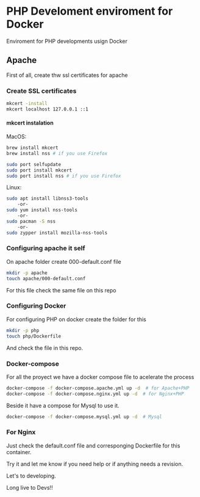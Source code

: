 # PHP Develoment enviroment for Docker

Enviroment for PHP developments usign Docker

## Apache

First of all, create thw ssl certificates for apache

### Create SSL certificates

```bash
mkcert -install
mkcert localhost 127.0.0.1 ::1
```

#### mkcert instalation

MacOS:

```bash
brew install mkcert
brew install nss # if you use Firefox
```

```bash
sudo port selfupdate
sudo port install mkcert
sudo port install nss # if you use Firefox
```

Linux:

```bash
sudo apt install libnss3-tools
    -or-
sudo yum install nss-tools
    -or-
sudo pacman -S nss
    -or-
sudo zypper install mozilla-nss-tools
```

### Configuring apache it self

On apache folder create 000-default.conf file

```bash
mkdir -p apache
touch apache/000-default.conf
```

For this file check the same file on this repo

### Configuring Docker

For configuring PHP on docker create the folder for this

```bash
mkdir -p php
touch php/Dockerfile
```

And check the file in this repo.

### Docker-compose

For all the proyect we have a docker compose file to acelerate the process

```bash
docker-compose -f docker-compose.apache.yml up -d  # for Apache+PHP
docker-compose -f docker-compose.nginx.yml up -d  # for Nginx+PHP
```

Beside it have a compose for Mysql to use it.

```bash
docker-compose -f docker-compose.mysql.yml up -d  # Mysql
```

### For Nginx

Just check the default.conf file and corresponging Dockerfile for this container.

Try it and let me know if you need help or if anything needs a revision.

Let's to developing.

Long live to Devs!!
